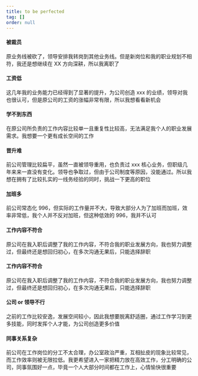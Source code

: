 ```yaml
---
title: to be perfected
tag: []
order: null
---
```


#### 被裁员

原业务线被砍了，领导安排我转岗到其他业务线。但是新岗位和我的职业规划不相符，我还是想继续在 XX 方向深耕，所以我离职了

#### 工资低

这几年我的业务能力已经得到了显著的提升，为公司创造 xxx 的业绩，领导对我也很认可，但是原公司的工资的涨幅非常有限，所以我想看看新机会

#### 学不到东西

在原公司所负责的工作内容比较单一且重复性比较高，无法满足我个人的职业发展需求。我想要一个更有成长空间的工作

#### 晋升难

前公司管理比较扁平，虽然一直被领导重用，也负责过 xxx 核心业务，但职级几年来来一直没有变化。领导也争取过，但由于公司制度等原因，没能通过。所以我想在拥有了比较扎实的一线务经验的同时，挑战一下更高的职位

#### 加班多

前公司常态化 996，但实际的工作量并不大，导致大部分人为了加班而加班，效率非常低，我个人并不反对加班，但这种低效的 996，我并不认可

#### 工作内容不符合

原公司在我入职后调整了我的工作内容，不符合我的职业发展方向，我也努力调整过，但最终还是想回归初心，在多次沟通无果后，只能选择辞职

#### 工作内容不符合

原公司在我入职后调整了我的工作内容，不符合我的职业发展方向，我也努力调整过，但最终还是想回归初心，在多次沟通无果后，只能选择辞职

#### 公司 or 领导不行

之前的工作比较安逸，发展空间较小，因此我想要脱离舒适圈，通过工作学习到更多技能，同时发挥个人才能，为公司创造更多价值

#### 同事关系复杂

前公司在工作岗位的分工不太合理，办公室政治严重，互相扯皮的现象比较常见，而工作效率则被无限拉低。我更希望进入一家把精力放在高效工作，分工明确的公司，同事氛围好一点，毕竟一个人大部分时间都在工作上，心情愉快很重要
